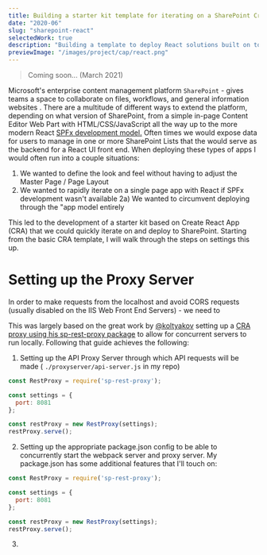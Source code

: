 ```yaml
---
title: Building a starter kit template for iterating on a SharePoint Create-React-App solution
date: "2020-06"
slug: "sharepoint-react"
selectedWork: true
description: "Building a template to deploy React solutions built on top of SharePoint."
previewImage: "/images/project/cap/react.png"
---
```


<blockquote>Coming soon... (March 2021)</blockquote>

Microsoft's enterprise content management platform `SharePoint` - gives teams a space to collaborate on files, workflows, and general information websites . There are a multitude of different ways to extend the platform, depending on what version of SharePoint, from a simple in-page Content Editor Web Part with HTML/CSS/JavaScript all the way up to the more modern React [SPFx development model.](https://docs.microsoft.com/en-us/sharepoint/dev/spfx/sharepoint-framework-overview) Often times we would expose data for users to manage in one or more SharePoint Lists that the would serve as the backend for a React UI front end.  When deploying these types of apps I would often run into a couple situations:

 1. We wanted to define the look and feel without having to adjust the Master Page / Page Layout 
 2. We wanted to rapidly iterate on a single page app with React if SPFx development wasn't available 
	 2a) We wanted to circumvent deploying through the "app model entirely


This led to the development of a starter kit based on Create React App (CRA) that we could quickly iterate on and deploy to SharePoint. Starting from the basic CRA template, I will walk through the steps on settings this up. 

# Setting up the Proxy Server
In order to make requests from the localhost and avoid CORS requests (usually disabled on the IIS Web Front End Servers) - we need to  

 This was largely based on the great work by [@koltyakov](https://github.com/koltyakov) setting up a [CRA proxy using his sp-rest-proxy package](https://www.linkedin.com/pulse/getting-started-react-local-development-sharepoint-andrew-koltyakov/) to allow for concurrent servers to run locally. Following that guide achieves the following:
 
 1. Setting up the API Proxy Server through which API requests will be made ( `./proxyserver/api-server.js` in my repo)
```js
const RestProxy = require('sp-rest-proxy');

const settings = {  
  port: 8081
};

const restProxy = new RestProxy(settings);  
restProxy.serve();
```


 2. Setting up the appropriate package.json config to be able to concurrently start the webpack server and proxy server. My package.json has some additional features that I'll touch on:

```js
const RestProxy = require('sp-rest-proxy');

const settings = {  
  port: 8081
};

const restProxy = new RestProxy(settings);  
restProxy.serve();
```



 3. 
